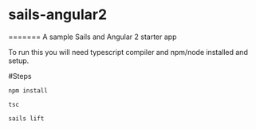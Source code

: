 # sails-angular2
=======
A sample Sails and Angular 2 starter app

To run this you will need typescript compiler and npm/node installed and setup.

#Steps

`npm install`

`tsc`

`sails lift`
